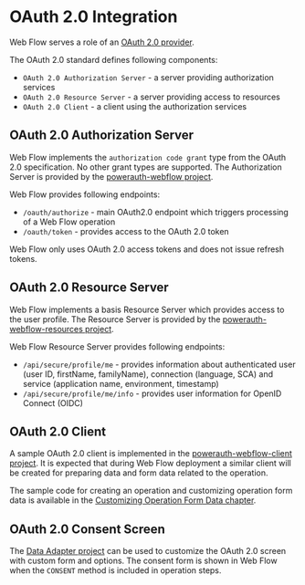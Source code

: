 # OAuth 2.0 Integration

Web Flow serves a role of an [OAuth 2.0 provider](http://projects.spring.io/spring-security-oauth/docs/oauth2.html).

The OAuth 2.0 standard defines following components:
- `OAuth 2.0 Authorization Server` - a server providing authorization services
- `OAuth 2.0 Resource Server` - a server providing access to resources
- `OAuth 2.0 Client` - a client using the authorization services

## OAuth 2.0 Authorization Server

Web Flow implements the `authorization code grant` type from the OAuth 2.0 specification. No other grant types are supported. The Authorization Server is provided by the [powerauth-webflow project](../powerauth-webflow).

Web Flow provides following endpoints:
- `/oauth/authorize` - main OAuth2.0 endpoint which triggers processing of a Web Flow operation
- `/oauth/token` - provides access to the OAuth 2.0 token

Web Flow only uses OAuth 2.0 access tokens and does not issue refresh tokens.

## OAuth 2.0 Resource Server

Web Flow implements a basis Resource Server which provides access to the user profile. The Resource Server is provided by the [powerauth-webflow-resources project](../powerauth-webflow-resources).

Web Flow Resource Server provides following endpoints:
- `/api/secure/profile/me` - provides information about authenticated user (user ID, firstName, familyName), connection (language, SCA) and service (application name, environment, timestamp)
- `/api/secure/profile/me/info` - provides user information for OpenID Connect (OIDC)

## OAuth 2.0 Client

A sample OAuth 2.0 client is implemented in the [powerauth-webflow-client project](../powerauth-webflow-client). It is expected that during Web Flow deployment a similar client will be created for preparing data and form data related to the operation.

The sample code for creating an operation and customizing operation form data is available in the [Customizing Operation Form Data chapter](./Customizing-Operation-Form-Data.md).

## OAuth 2.0 Consent Screen

The [Data Adapter project](https://github.com/wultra/powerauth-webflow-customization) can be used to customize the OAuth 2.0 screen with custom form and options.
The consent form is shown in Web Flow when the `CONSENT` method is included in operation steps.
 